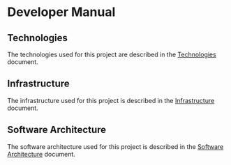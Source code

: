 # Developer Manual

## Technologies

The technologies used for this project are described in the [Technologies](technologies.md) document.

## Infrastructure

The infrastructure used for this project is described in the [Infrastructure](infrastructure.md) document.

## Software Architecture

The software architecture used for this project is described in the [Software Architecture](software_architecture.md) document.
